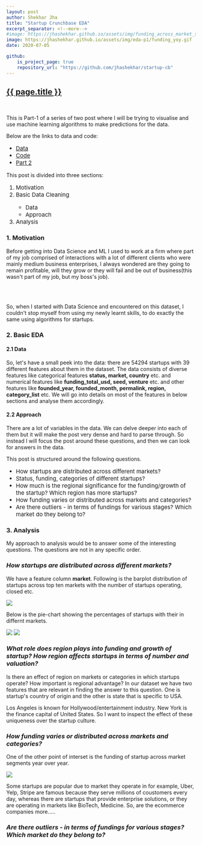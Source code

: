 ```yaml
---
layout: post
author: Shekhar Jha
title: "Startup Crunchbase EDA"
excerpt_separator: <!--more-->
#image: https://jhashekhar.github.io/assets/img/funding_across_market_segments.png
image: https://jhashekhar.github.io/assets/img/eda-p1/funding_yoy.gif
date: 2020-07-05

github:
    is_project_page: true
    repository_url: "https://github.com/jhashekhar/startup-cb"
---
```

<title-head><h2><u>{{ page.title }}</u></h2></title-head>
<br>
<p>This is Part-1 of a series of two post where I will be trying to visualise and use machine learning algorithms to make predictions for the data.</p>

<p>
Below are the links to data and code:
<ul style="font-size: 15px;">
    <li><a href="https://www.kaggle.com/arindam235/startup-investments-crunchbase">Data</a></li>
    <li><a href="https://github.com/jhashekhar/startup-cb">Code</a></li>
    <li><a href="https://jhashekhar.github.io/2020-06-07-startup-cb-part2.md">Part 2</a></li>   
</ul></p>

<p>
This post is divided into three sections:
<ol style="font-size: 15px;">
<li>Motivation</li>
<li>Basic Data Cleaning</li>
    <ul>
        <li>Data</li>
        <li>Approach</li>
    </ul>
<li>Analysis</li>
</ol></p>


<h3> 1. Motivation </h3>

<p>Before getting into Data Science and ML I used to work at a firm where part of my job comprised of interactions with a lot of different clients who were mainly medium business enterprises, I always wondered are they going to remain profitable, will they grow or they will fail and be out of business(this wasn't part of my job, but my boss's job). 

<br><br>

So, when I started with Data Science and encountered on this dataset, I couldn't stop myself from using my newly learnt skills, to do exactly the same using algorithms for startups.
</p>

<h3> 2. Basic EDA </h3>

<h4> 2.1 Data </h4>

<p>So, let's have a small peek into the data: there are 54294 startups with 39 different features about them in the dataset. The data consists of diverse features like categorical features <b>status, market, country</b> etc. and numerical features like <b>funding_total_usd, seed, venture</b> etc. and other features like <b>founded_year, founded_month, permalink, region, category_list</b> etc. We will go into details on most of the features in below sections and analyse them accordingly.</p>

<h4> 2.2 Approach </h4>

<p>There are a lot of variables in the data. We can delve deeper into each of them but it will make the post very dense and hard to parse through. So instead I will focus the post around these questions, and then we can look for answers in the data.</p>


<p>This post is structured around the following questions.
<ul style="font-size: 15px;">
    <li>How startups are distributed across different markets?</li>
    <li>Status, funding, categories of different startups?</li>
    <li>How much is the regional significance for the funding/growth of the startup? Which region has more startups?</li>
    <li>How funding varies or distributed across markets and categories?</li>
    <li>Are there outliers - in terms of fundings for various stages? Which market do they belong to?</li>
</ul></p>

<h3> 3. Analysis </h3>

<p>My approach to analysis would be to answer some of the interesting questions. The questions are not in any specific order.</p>

<h3><i>How startups are distributed across different markets?</i></h3>

<p>We have a feature column <b>market</b>. Following is the barplot distribution of startups across top ten markets with the number of startups operating, closed etc.</p>


<img src="https://jhashekhar.github.io/assets/img/eda-p1/bar_plot_1.png">

<p>Below is the pie-chart showing the percentages of startups with their in differnt markets.</p>

<img src="https://jhashekhar.github.io/assets/img/eda-p1/piep-1.png">
<img src="https://jhashekhar.github.io/assets/img/eda-p1/piep-2.png">

<h3><i>What role does region plays into funding and growth of startup? How region affects startups in terms of number and valuation?</i></h3>

<p>Is there an effect of region on markets or categories in which startups operate? How important is regional advantage? In our dataset we have two features that are relevant in finding the answer to this question. One is startup's country of origin and the other is state that is specific to USA.<p>

<p>Los Angeles is known for Hollywood/entertainment industry. New York is the finance capital of United States. So I want to inspect the effect of these uniqueness over the startup culture.<p>

<h3><i>How funding varies or distributed across markets and categories?</i></h3>

<p>One of the other point of interset is the funding of startup across market segments year over year.</p>

<!-- <img src="https://jhashekhar.github.io/assets/img/funding_across_market_segments.png"> -->
<img src="https://jhashekhar.github.io/assets/img/eda-p1/funding_yoy.gif">

<p>Some startups are popular due to market they operate in for example, Uber, Yelp, Stripe are famous because they serve millions of coustomers every day, whereas there are startups that provide enterprise solutions, or they are operating in markets like BioTech, Medicine. So, are the ecommerce companies more.....</p>


<h3><i>Are there outliers - in terms of fundings for various stages? Which market do they belong to?</i></h3>





